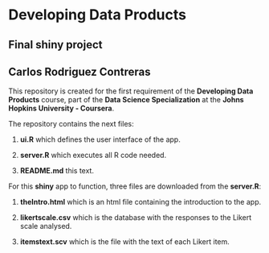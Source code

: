 # Developing Data Products
## Final **shiny** project
## Carlos Rodriguez Contreras
This repository is created for the first requirement of the **Developing Data Products** course, part of the **Data Science Specialization** at the **Johns Hopkins University - Coursera**.

The repository contains the next files:

1. **ui.R** which defines the user interface of the app.

2. **server.R** which executes all R code needed.

3. **README.md** this text. 

For this **shiny** app to function, three files are downloaded from the **server.R**:

1. **theIntro.html** which is an html file containing the introduction to the app.

2. **likertscale.csv** which is the database with the responses to the Likert scale analysed.

3. **itemstext.scv** which is the file with the text of each Likert item.